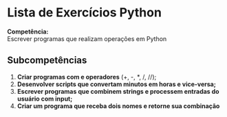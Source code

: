 # Lista de Exercícios Python

**Competência:**  
Escrever programas que realizam operações em Python

## Subcompetências

1. **Criar programas com e operadores** (+, -, *, /, //); 
2. **Desenvolver scripts que convertam minutos em horas e vice-versa;**  
3. **Escrever programas que combinem strings e processem entradas do usuário com input;**  
4. **Criar um programa que receba dois nomes e retorne sua combinação**  


